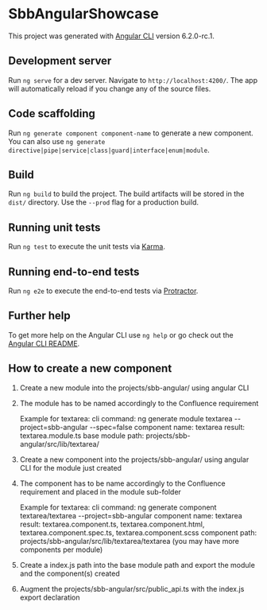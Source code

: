 # SbbAngularShowcase

This project was generated with [Angular CLI](https://github.com/angular/angular-cli) version 6.2.0-rc.1.

## Development server

Run `ng serve` for a dev server. Navigate to `http://localhost:4200/`. The app will automatically reload if you change any of the source files.

## Code scaffolding

Run `ng generate component component-name` to generate a new component. You can also use `ng generate directive|pipe|service|class|guard|interface|enum|module`.

## Build

Run `ng build` to build the project. The build artifacts will be stored in the `dist/` directory. Use the `--prod` flag for a production build.

## Running unit tests

Run `ng test` to execute the unit tests via [Karma](https://karma-runner.github.io).

## Running end-to-end tests

Run `ng e2e` to execute the end-to-end tests via [Protractor](http://www.protractortest.org/).

## Further help

To get more help on the Angular CLI use `ng help` or go check out the [Angular CLI README](https://github.com/angular/angular-cli/blob/master/README.md).

## How to create a new component
1. Create a new module into the projects/sbb-angular/ using angular CLI 
2. The module has to be named accordingly to the Confluence requirement

	Example for textarea: 
		cli command: ng generate module textarea --project=sbb-angular --spec=false
		component name: textarea
		result: textarea.module.ts
		base module path: projects/sbb-angular/src/lib/textarea/
		
3. Create a new component into the projects/sbb-angular/ using angular CLI for the module just created
4. The component has to be name accordingly to the Confluence requirement and placed in the module sub-folder
	
	Example for textarea: 
		cli command: ng generate component textarea/textarea --project=sbb-angular
		component name: textarea
		result: textarea.component.ts,  textarea.component.html,  textarea.component.spec.ts,  textarea.component.scss
		component path: projects/sbb-angular/src/lib/textarea/textarea
	(you may have more components per module)
	
5. Create a index.js path into the base module path and export the module and the component(s) created
6. Augment the projects/sbb-angular/src/public_api.ts with the index.js export declaration
